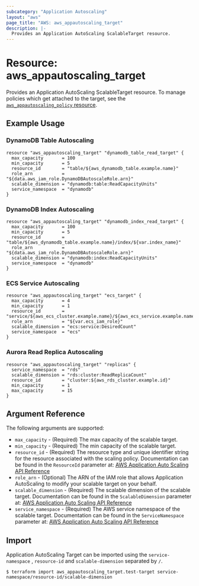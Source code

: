 ```yaml
---
subcategory: "Application Autoscaling"
layout: "aws"
page_title: "AWS: aws_appautoscaling_target"
description: |-
  Provides an Application AutoScaling ScalableTarget resource.
---
```


# Resource: aws_appautoscaling_target

Provides an Application AutoScaling ScalableTarget resource. To manage policies which get attached to the target, see the [`aws_appautoscaling_policy` resource](/docs/providers/aws/r/appautoscaling_policy.html).

## Example Usage

### DynamoDB Table Autoscaling

```hcl
resource "aws_appautoscaling_target" "dynamodb_table_read_target" {
  max_capacity       = 100
  min_capacity       = 5
  resource_id        = "table/${aws_dynamodb_table.example.name}"
  role_arn           = "${data.aws_iam_role.DynamoDBAutoscaleRole.arn}"
  scalable_dimension = "dynamodb:table:ReadCapacityUnits"
  service_namespace  = "dynamodb"
}
```

### DynamoDB Index Autoscaling

```hcl
resource "aws_appautoscaling_target" "dynamodb_index_read_target" {
  max_capacity       = 100
  min_capacity       = 5
  resource_id        = "table/${aws_dynamodb_table.example.name}/index/${var.index_name}"
  role_arn           = "${data.aws_iam_role.DynamoDBAutoscaleRole.arn}"
  scalable_dimension = "dynamodb:index:ReadCapacityUnits"
  service_namespace  = "dynamodb"
}
```

### ECS Service Autoscaling

```hcl
resource "aws_appautoscaling_target" "ecs_target" {
  max_capacity       = 4
  min_capacity       = 1
  resource_id        = "service/${aws_ecs_cluster.example.name}/${aws_ecs_service.example.name}"
  role_arn           = "${var.ecs_iam_role}"
  scalable_dimension = "ecs:service:DesiredCount"
  service_namespace  = "ecs"
}
```

### Aurora Read Replica Autoscaling

```hcl
resource "aws_appautoscaling_target" "replicas" {
  service_namespace  = "rds"
  scalable_dimension = "rds:cluster:ReadReplicaCount"
  resource_id        = "cluster:${aws_rds_cluster.example.id}"
  min_capacity       = 1
  max_capacity       = 15
}
```

## Argument Reference

The following arguments are supported:

* `max_capacity` - (Required) The max capacity of the scalable target.
* `min_capacity` - (Required) The min capacity of the scalable target.
* `resource_id` - (Required) The resource type and unique identifier string for the resource associated with the scaling policy. Documentation can be found in the `ResourceId` parameter at: [AWS Application Auto Scaling API Reference](https://docs.aws.amazon.com/autoscaling/application/APIReference/API_RegisterScalableTarget.html#API_RegisterScalableTarget_RequestParameters)
* `role_arn` - (Optional) The ARN of the IAM role that allows Application
AutoScaling to modify your scalable target on your behalf.
* `scalable_dimension` - (Required) The scalable dimension of the scalable target. Documentation can be found in the `ScalableDimension` parameter at: [AWS Application Auto Scaling API Reference](https://docs.aws.amazon.com/autoscaling/application/APIReference/API_RegisterScalableTarget.html#API_RegisterScalableTarget_RequestParameters)
* `service_namespace` - (Required) The AWS service namespace of the scalable target. Documentation can be found in the `ServiceNamespace` parameter at: [AWS Application Auto Scaling API Reference](https://docs.aws.amazon.com/autoscaling/application/APIReference/API_RegisterScalableTarget.html#API_RegisterScalableTarget_RequestParameters)

## Import

Application AutoScaling Target can be imported using the `service-namespace` , `resource-id` and `scalable-dimension` separated by `/`.

```
$ terraform import aws_appautoscaling_target.test-target service-namespace/resource-id/scalable-dimension
```

